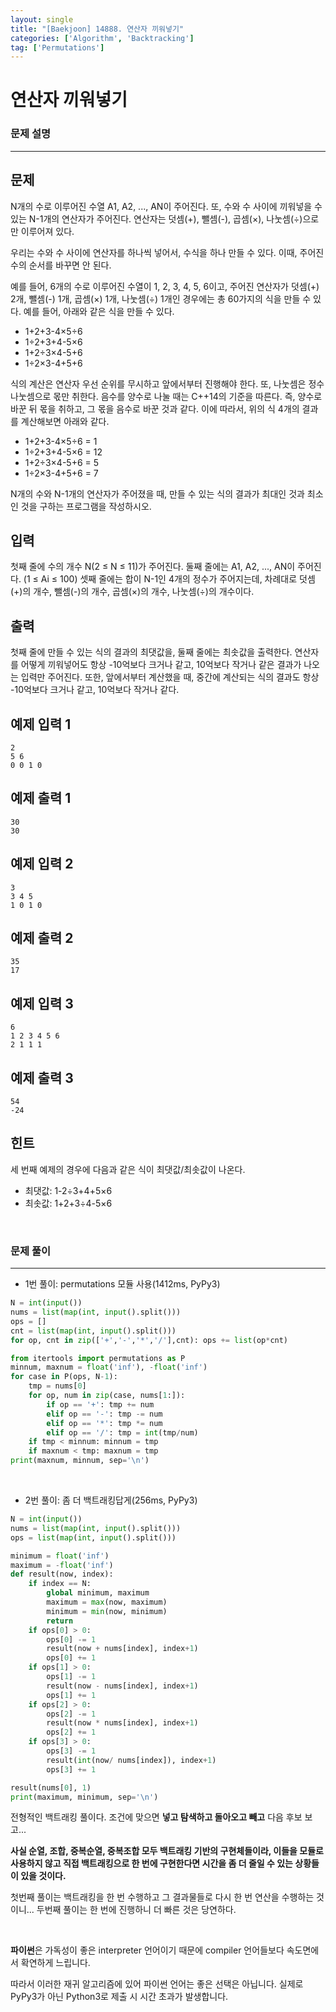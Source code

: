 ```yaml
---
layout: single
title: "[Baekjoon] 14888. 연산자 끼워넣기"
categories: ['Algorithm', 'Backtracking']
tag: ['Permutations']
---
```




# 연산자 끼워넣기

### 문제 설명

---

## 문제

N개의 수로 이루어진 수열 A1, A2, ..., AN이 주어진다. 또, 수와 수 사이에 끼워넣을 수 있는 N-1개의 연산자가 주어진다. 연산자는 덧셈(+), 뺄셈(-), 곱셈(×), 나눗셈(÷)으로만 이루어져 있다.

우리는 수와 수 사이에 연산자를 하나씩 넣어서, 수식을 하나 만들 수 있다. 이때, 주어진 수의 순서를 바꾸면 안 된다.

예를 들어, 6개의 수로 이루어진 수열이 1, 2, 3, 4, 5, 6이고, 주어진 연산자가 덧셈(+) 2개, 뺄셈(-) 1개, 곱셈(×) 1개, 나눗셈(÷) 1개인 경우에는 총 60가지의 식을 만들 수 있다. 예를 들어, 아래와 같은 식을 만들 수 있다.

- 1+2+3-4×5÷6
- 1÷2+3+4-5×6
- 1+2÷3×4-5+6
- 1÷2×3-4+5+6

식의 계산은 연산자 우선 순위를 무시하고 앞에서부터 진행해야 한다. 또, 나눗셈은 정수 나눗셈으로 몫만 취한다. 음수를 양수로 나눌 때는 C++14의 기준을 따른다. 즉, 양수로 바꾼 뒤 몫을 취하고, 그 몫을 음수로 바꾼 것과 같다. 이에 따라서, 위의 식 4개의 결과를 계산해보면 아래와 같다.

- 1+2+3-4×5÷6 = 1
- 1÷2+3+4-5×6 = 12
- 1+2÷3×4-5+6 = 5
- 1÷2×3-4+5+6 = 7

N개의 수와 N-1개의 연산자가 주어졌을 때, 만들 수 있는 식의 결과가 최대인 것과 최소인 것을 구하는 프로그램을 작성하시오.

## 입력

첫째 줄에 수의 개수 N(2 ≤ N ≤ 11)가 주어진다. 둘째 줄에는 A1, A2, ..., AN이 주어진다. (1 ≤ Ai ≤ 100) 셋째 줄에는 합이 N-1인 4개의 정수가 주어지는데, 차례대로 덧셈(+)의 개수, 뺄셈(-)의 개수, 곱셈(×)의 개수, 나눗셈(÷)의 개수이다. 

## 출력

첫째 줄에 만들 수 있는 식의 결과의 최댓값을, 둘째 줄에는 최솟값을 출력한다. 연산자를 어떻게 끼워넣어도 항상 -10억보다 크거나 같고, 10억보다 작거나 같은 결과가 나오는 입력만 주어진다. 또한, 앞에서부터 계산했을 때, 중간에 계산되는 식의 결과도 항상 -10억보다 크거나 같고, 10억보다 작거나 같다.

## 예제 입력 1 

```
2
5 6
0 0 1 0
```

## 예제 출력 1 

```
30
30
```

## 예제 입력 2 

```
3
3 4 5
1 0 1 0
```

## 예제 출력 2 

```
35
17
```

## 예제 입력 3 

```
6
1 2 3 4 5 6
2 1 1 1
```

## 예제 출력 3 

```
54
-24
```

## 힌트

세 번째 예제의 경우에 다음과 같은 식이 최댓값/최솟값이 나온다.

- 최댓값: 1-2÷3+4+5×6
- 최솟값: 1+2+3÷4-5×6

<br>

### 문제 풀이

---

* 1번 풀이: permutations 모듈 사용(1412ms, PyPy3)

```python
N = int(input())
nums = list(map(int, input().split()))
ops = []
cnt = list(map(int, input().split()))
for op, cnt in zip(['+','-','*','/'],cnt): ops += list(op*cnt)

from itertools import permutations as P
minnum, maxnum = float('inf'), -float('inf')
for case in P(ops, N-1):
    tmp = nums[0]
    for op, num in zip(case, nums[1:]):
        if op == '+': tmp += num
        elif op == '-': tmp -= num
        elif op == '*': tmp *= num
        elif op == '/': tmp = int(tmp/num)
    if tmp < minnum: minnum = tmp
    if maxnum < tmp: maxnum = tmp
print(maxnum, minnum, sep='\n') 
```

<br>

* 2번 풀이: 좀 더 백트래킹답게(256ms, PyPy3)

```python
N = int(input())
nums = list(map(int, input().split()))
ops = list(map(int, input().split()))

minimum = float('inf')
maximum = -float('inf')
def result(now, index):
    if index == N:
        global minimum, maximum
        maximum = max(now, maximum)
        minimum = min(now, minimum)
        return
    if ops[0] > 0:
        ops[0] -= 1
        result(now + nums[index], index+1)
        ops[0] += 1
    if ops[1] > 0:
        ops[1] -= 1
        result(now - nums[index], index+1)
        ops[1] += 1
    if ops[2] > 0:
        ops[2] -= 1
        result(now * nums[index], index+1)
        ops[2] += 1
    if ops[3] > 0:
        ops[3] -= 1
        result(int(now/ nums[index]), index+1)
        ops[3] += 1

result(nums[0], 1)
print(maximum, minimum, sep='\n')
```

전형적인 백트래킹 풀이다. 조건에 맞으면 **넣고 탐색하고 돌아오고 빼고** 다음 후보 보고...

**사실 순열, 조합, 중복순열, 중복조합 모두 백트래킹 기반의 구현체들이라, 이들을 모듈로 사용하지 않고 직접 백트래킹으로 한 번에 구현한다면  시간을 좀 더 줄일 수 있는 상황들이 있을 것이다.**

첫번째 풀이는 백트래킹을 한 번 수행하고 그 결과물들로 다시 한 번 연산을 수행하는 것이니... 두번째 풀이는 한 번에 진행하니 더 빠른 것은 당연하다. 

<br>

**파이썬**은 가독성이 좋은 interpreter 언어이기 때문에 compiler 언어들보다 속도면에서 확연하게 느립니다. 

따라서 이러한 재귀 알고리즘에 있어 파이썬 언어는 좋은 선택은 아닙니다. 실제로 PyPy3가 아닌 Python3로 제출 시 시간 초과가 발생합니다. 

